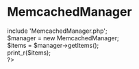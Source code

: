# MemcachedManager

<?php<br>
include 'MemcachedManager.php';<br>
$manager = new MemcachedManager;<br>
$items = $manager->getItems();<br>
print_r($items);<br>
?><br>
